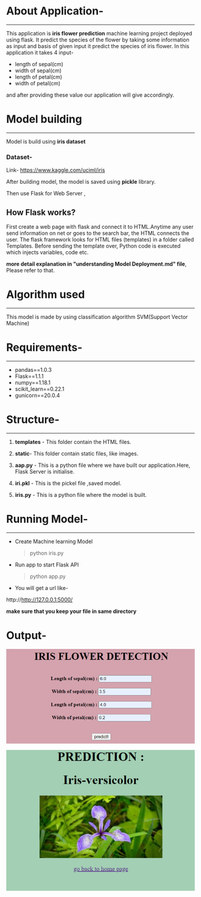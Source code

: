 # About Application-

---

This application is **iris flower prediction** machine learning project deployed using flask. It predict the species of the flower by taking some information as input and basis of given input it predict the species of iris flower. In this application it takes 4 input-

- length of sepal(cm)
- width of sepal(cm)
- length of petal(cm)
- width of petal(cm)

and after providing these value our application will give accordingly.



# Model building

---

Model is build using **iris dataset**


### Dataset-

Link-
https://www.kaggle.com/uciml/iris

After building model, the model is saved using **pickle** library.

Then use Flask for Web Server ,


## How Flask works?

First create a web page with flask and connect it to HTML.Anytime any user send information on net or goes to the search bar, the HTML connects the user. The flask framework looks for HTML files (templates) in a folder called Templates. Before sending the template over, Python code is executed which injects variables, code etc.


**more detail explanation in "understanding Model Deployment.md" file**, Please refer to that.

# Algorithm used

---

This model is made by using classification algorithm SVM(Support Vector Machine)

# Requirements-

---

- pandas==1.0.3
- Flask==1.1.1
- numpy==1.18.1
- scikit_learn==0.22.1
- gunicorn==20.0.4



# Structure-

---

1. **templates** - This folder contain the HTML files.

1. **static**- This folder contain static files, like images.

1. **aap.py** - This is a python file where we have built our application.Here, Flask Server is initialise.

1. **iri.pkl** - This is the pickel file ,saved model.

1. **iris.py** - This is a python file where the model is built.

# Running Model-

---

- Create Machine learning Model

  > python iris.py

- Run app to start Flask API

  > python app.py

- You will get a url like-

 http://http://127.0.0.1:5000/


**make sure that you keep your file in same directory**

# Output-

![image1.png](image1.png)

![image2.png](image2.png)

<!-- ![image3.png](attachment:image3.png) -->


```python

```

